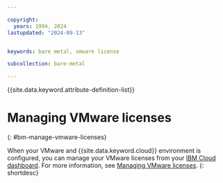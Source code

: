 ```yaml
---

copyright:
  years: 1994, 2024
lastupdated: "2024-09-13"


keywords: bare metal, vmware license

subcollection: bare-metal

---
```


{{site.data.keyword.attribute-definition-list}}

# Managing VMware licenses
{: #bm-manage-vmware-licenses}

When your VMware and {{site.data.keyword.cloud}} environment is configured, you can manage your VMware licenses from your [IBM Cloud dashboard](https://cloud.ibm.com). For more information, see [Managing VMware licenses](/docs/vmware?topic=vmware-manage-vmware-licenses).
{: shortdesc}
